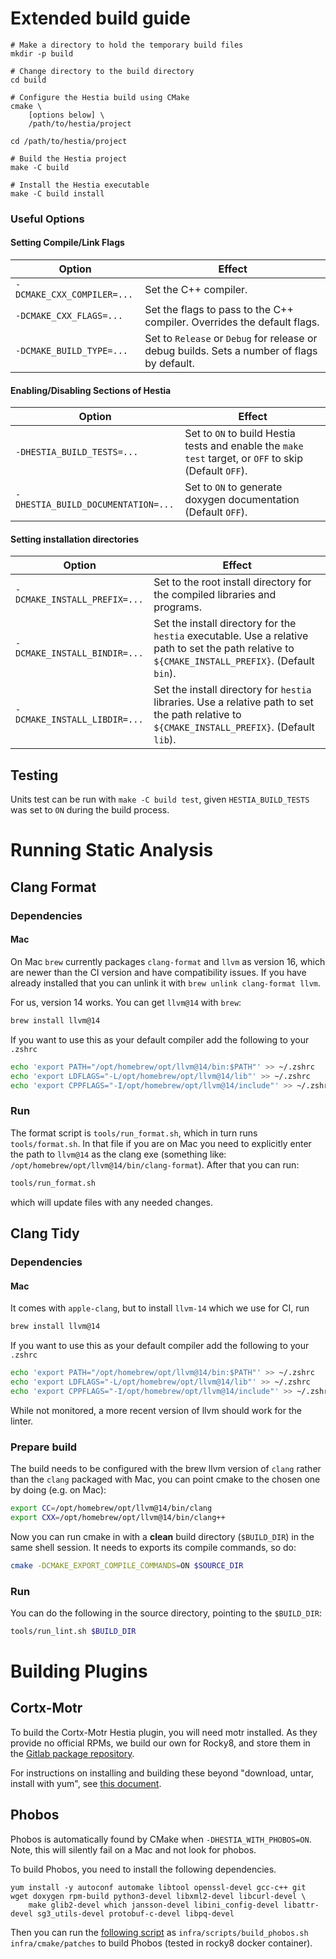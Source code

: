 # Extended build guide

```
# Make a directory to hold the temporary build files
mkdir -p build

# Change directory to the build directory
cd build

# Configure the Hestia build using CMake
cmake \
    [options below] \
    /path/to/hestia/project

cd /path/to/hestia/project

# Build the Hestia project
make -C build 

# Install the Hestia executable
make -C build install
```

### Useful Options

#### Setting Compile/Link Flags
Option | Effect
------ | ------
`-DCMAKE_CXX_COMPILER=...` | Set the C++ compiler.
`-DCMAKE_CXX_FLAGS=...`    | Set the flags to pass to the C++ compiler. Overrides the default flags.
`-DCMAKE_BUILD_TYPE=...`   | Set to `Release` or `Debug` for release or debug builds. Sets a number of flags by default.

#### Enabling/Disabling Sections of Hestia
Option | Effect
------ | ------
`-DHESTIA_BUILD_TESTS=...`     | Set to `ON` to build Hestia tests and enable the `make test` target, or `OFF` to skip (Default `OFF`).
`-DHESTIA_BUILD_DOCUMENTATION=...`     | Set to `ON` to generate doxygen documentation (Default `OFF`).

#### Setting installation directories
Option | Effect
------ | ------
`-DCMAKE_INSTALL_PREFIX=...` | Set to the root install directory for the compiled libraries and programs.
`-DCMAKE_INSTALL_BINDIR=...` | Set the install directory for the `hestia` executable. Use a relative path to set the path relative to `${CMAKE_INSTALL_PREFIX}`. (Default `bin`).
`-DCMAKE_INSTALL_LIBDIR=...` | Set the install directory for `hestia` libraries. Use a relative path to set the path relative to `${CMAKE_INSTALL_PREFIX}`. (Default `lib`).

## Testing

Units test can be run with `make -C build test`, given `HESTIA_BUILD_TESTS` was set to `ON` during the build process. 


# Running Static Analysis

## Clang Format

### Dependencies

#### Mac

On Mac `brew` currently packages `clang-format` and `llvm` as version 16, which are newer than the CI version and have compatibility issues. If you have already installed that you can unlink it with `brew unlink clang-format llvm`. 

For us, version 14 works. You can get `llvm@14` with `brew`:

```bash
brew install llvm@14
```

If you want to use this as your default compiler add the following to your `.zshrc`

```bash
echo 'export PATH="/opt/homebrew/opt/llvm@14/bin:$PATH"' >> ~/.zshrc
echo 'export LDFLAGS="-L/opt/homebrew/opt/llvm@14/lib"' >> ~/.zshrc
echo 'export CPPFLAGS="-I/opt/homebrew/opt/llvm@14/include"' >> ~/.zshrc
```

### Run

The format script is `tools/run_format.sh`, which in turn runs `tools/format.sh`. In that file if you are on Mac you need to explicitly enter the path to `llvm@14` as the clang exe (something like: `/opt/homebrew/opt/llvm@14/bin/clang-format`). After that you can run:

```bash
tools/run_format.sh
```

which will update files with any needed changes.

## Clang Tidy

### Dependencies

#### Mac

It comes with `apple-clang`, but to install `llvm-14` which we use for CI, run 

```bash
brew install llvm@14
```

If you want to use this as your default compiler add the following to your `.zshrc`

```bash
echo 'export PATH="/opt/homebrew/opt/llvm@14/bin:$PATH"' >> ~/.zshrc
echo 'export LDFLAGS="-L/opt/homebrew/opt/llvm@14/lib"' >> ~/.zshrc
echo 'export CPPFLAGS="-I/opt/homebrew/opt/llvm@14/include"' >> ~/.zshrc
```

While not monitored, a more recent version of llvm should work for the linter.

### Prepare build

The build needs to be configured with the brew llvm version of `clang` rather than the `clang` packaged with Mac, you can point cmake to the chosen one by doing (e.g. on Mac):

```bash
export CC=/opt/homebrew/opt/llvm@14/bin/clang
export CXX=/opt/homebrew/opt/llvm@14/bin/clang++
```

Now you can run cmake in with a **clean** build directory (`$BUILD_DIR`) in the same shell session. It needs to exports its compile commands, so do:

```bash
cmake -DCMAKE_EXPORT_COMPILE_COMMANDS=ON $SOURCE_DIR
```

### Run

You can do the following in the source directory, pointing to the `$BUILD_DIR`:

```bash
tools/run_lint.sh $BUILD_DIR
```

# Building Plugins

## Cortx-Motr

To build the Cortx-Motr Hestia plugin, you will need motr installed. As they provide
no official RPMs, we build our own for Rocky8, and store them in the [Gitlab package repository](https://git.ichec.ie/io-sea-internal/hestia/-/packages/33).

For instructions on installing and building these beyond "download, untar, install with yum", see [this document](/doc/Markdown/motr_use.md).

## Phobos

Phobos is automatically found by CMake when `-DHESTIA_WITH_PHOBOS=ON`. Note, this 
will silently fail on a Mac and not look for phobos. 

To build Phobos, you need to install the following dependencies. 

```
yum install -y autoconf automake libtool openssl-devel gcc-c++ git wget doxygen rpm-build python3-devel libxml2-devel libcurl-devel \
    make glib2-devel which jansson-devel libini_config-devel libattr-devel sg3_utils-devel protobuf-c-devel libpq-devel
```

Then you can run the [following script](/infra/scripts/build_phobos.sh) 
as `infra/scripts/build_phobos.sh infra/cmake/patches` to build Phobos
(tested in rocky8 docker container).